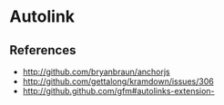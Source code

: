 Autolink
========

References
----------

- http://github.com/bryanbraun/anchorjs
- http://github.com/gettalong/kramdown/issues/306
- http://github.github.com/gfm#autolinks-extension-
